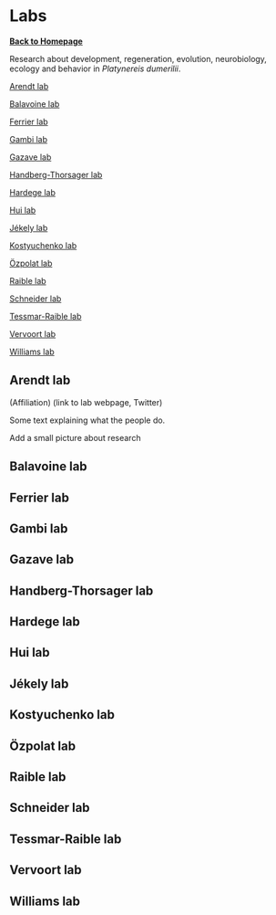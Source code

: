 # Labs
[**Back to Homepage**](index.md)

Research about development, regeneration, evolution, neurobiology, ecology and behavior in *Platynereis dumerilii*.

[Arendt lab](#arendt-lab)

[Balavoine lab](#balavoine-lab)

[Ferrier lab](#ferrier-lab)

[Gambi lab](#gambi-lab)

[Gazave lab](#gazave-lab)

[Handberg-Thorsager lab](#handberg-thorsager-lab)

[Hardege lab](#hardege-lab)

[Hui lab](#hui-lab)

[Jékely lab](#jékely-lab)

[Kostyuchenko lab](#kostyuchenko-lab)

[Özpolat lab](#özpolat-lab)

[Raible lab](#raible-lab)

[Schneider lab](#schneider-lab)

[Tessmar-Raible lab](#tessmar-raible-lab)

[Vervoort lab](#vervoort-lab)

[Williams lab](#williams-lab)


## Arendt lab
(Affiliation)
(link to lab webpage, Twitter)

Some text explaining what the people do.

Add a small picture about research

## Balavoine lab

## Ferrier lab

## Gambi lab

## Gazave lab

## Handberg-Thorsager lab

## Hardege lab

## Hui lab

## Jékely lab

## Kostyuchenko lab

## Özpolat lab

## Raible lab

## Schneider lab

## Tessmar-Raible lab

## Vervoort lab

## Williams lab

